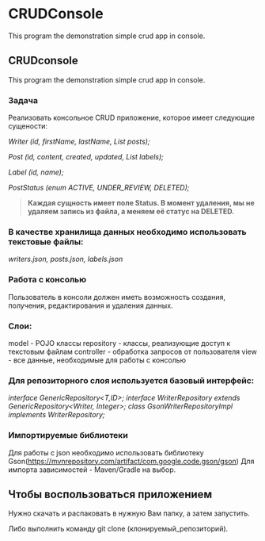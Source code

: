 # CRUDConsole
This program the demonstration simple crud app in console. 
## CRUDconsole

This program the demonstration simple crud app in console.

### Задача

Реализовать консольное CRUD приложение, которое имеет следующие сущености: 

*Writer (id, firstName, lastName, List posts);*

*Post (id, content, created, updated, List labels);*

*Label (id, name);*

*PostStatus (enum ACTIVE, UNDER_REVIEW, DELETED);*

> **Каждая сущность имеет поле Status. В момент удаления, мы не удаляем запись из файла, а меняем её статус на DELETED.**
> 

### В качестве хранилища данных необходимо использовать текстовые файлы:

*writers.json, posts.json, labels.json*

### Работа с консолью

Пользователь в консоли должен иметь возможность создания, получения, редактирования и удаления данных.

### Слои:

model - POJO клаcсы repository - классы, реализующие доступ к текстовым файлам controller - обработка запросов от пользователя view - все данные, необходимые для работы с консолью

### Для репозиторного слоя используется базовый интерфейс:

*interface GenericRepository<T,ID>; interface WriterRepository extends GenericRepository<Writer, Integer>; class GsonWriterRepositoryImpl implements WriterRepository;*

### Импортируемые библиотеки

Для работы с json необходимо использовать библиотеку Gson(https://mvnrepository.com/artifact/com.google.code.gson/gson) Для импорта зависимостей - Maven/Gradle на выбор.

## Чтобы воспользоваться приложением
Нужно скачать и распаковать в нужную Вам папку, а затем запустить.

Либо выполнить команду git clone (клонируемый_репозиторий).

